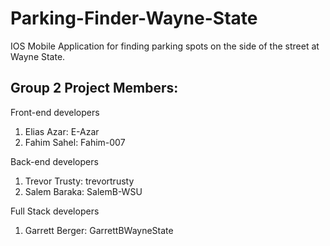 # Parking-Finder-Wayne-State
IOS Mobile Application for finding parking spots on the side of the street at Wayne State.
## Group 2 Project Members:

Front-end developers

  1. Elias Azar: E-Azar
  2. Fahim Sahel: Fahim-007

Back-end developers

  1. Trevor Trusty: trevortrusty
  2. Salem Baraka: SalemB-WSU

Full Stack developers

  1. Garrett Berger: GarrettBWayneState
